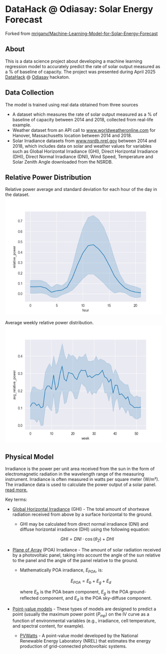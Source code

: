 # DataHack @ Odiasay: Solar Energy Forecast
Forked from [mriganv/Machine-Learning-Model-for-Solar-Energy-Forecast](https://github.com/mriganv/Machine-Learning-Model-for-Solar-Energy-Forecast)

## About

This is a data science project about developing a machine learning regression model to accurately predict the rate of solar output measured as a % of baseline of capacity.
The project was presented during April 2025 [DataHack](https://datahack.org.il/) @ [Odiasay](https://www.madaney.net/odyssey) hackaton.

## Data Collection

The model is trained using real data obtained from three sources 
* A dataset which measures the rate of solar output measured as a % of baseline of capacity between 2014 and 2018, collected from real-life example. 
* Weather dataset from an API call to www.worldweatheronline.com for Hanover, Massachusetts location between  2014 and 2018. 
* Solar Irradiance datasets from www.nsrdb.nrel.gov between 2014 and 2018, which includes data on solar and weather values for variables such as Global Horizontal Irradiance (GHI), Direct Horizontal Irradiance (DHI), Direct Normal Irradiance (DNI), Wind Speed, Temperature and Solar Zenith Angle downloaded from the NSRDB. 

## Relative Power Distribution
Relative power average and standard deviation for each hour of the day in the dataset.
![power_hourly](output/relative_power_by_hour.png)

Average weekly relative power distribution.
![power_weekly](output/avg_relative_power_by_week.png)

## Physical Model   

Irradiance is the power per unit area received from the sun in the form of electromagnetic radiation in the wavelength range of the measuring instrument.
Irradiance is often measured in watts per square meter (W/m²).
The irradiance data is used to calculate the power output of a solar panel.
[read more.](https://pvpmc.sandia.gov/modeling-guide/1-weather-design-inputs/irradiance-insolation/)

Key terms:
* [Global Horizontal Irradiance](https://pvpmc.sandia.gov/modeling-guide/1-weather-design-inputs/irradiance-insolation/global-horizontal-irradiance/) (GHI) - The total amount of shortwave radiation received from above by a surface horizontal to the ground.
  - GHI may be calculated from direct normal irradiance (DNI) and diffuse horizontal irradiance (DHI) using the following equation:
  
  $$GHI = DNI \cdot \cos(\theta_Z) + DHI$$
* [Plane of Array](https://pvpmc.sandia.gov/modeling-guide/1-weather-design-inputs/plane-of-array-poa-irradiance/) (POA) Irradiance - The amount of solar radiation received by a photovoltaic panel, taking into account the angle of the sun relative to the panel and the angle of the panel relative to the ground.
  - Mathematically POA irradiance, $E_{POA}$, is:
  
    $$E_{POA} = E_b + E_g + E_d$$
   
    where $E_b$ is the POA beam component, 
    $E_g$ is the POA ground-reflected component, and 
    $E_d$ is the POA sky-diffuse component.

* [Point-value models](https://pvpmc.sandia.gov/modeling-guide/2-dc-module-iv/point-value-models/pvwatts/) -
These types of models are designed to predict a point (usually the maximum power point ($P_{mp}$) on the IV curve
as a function of environmental variables (e.g., irradiance, cell temperature, and spectral content, for example).
  - [PVWatts](https://pvpmc.sandia.gov/modeling-guide/2-dc-module-iv/point-value-models/pvwatts/) - 
A point-value model developed by the National Renewable Energy Laboratory (NREL) that estimates the energy production of grid-connected photovoltaic systems.
